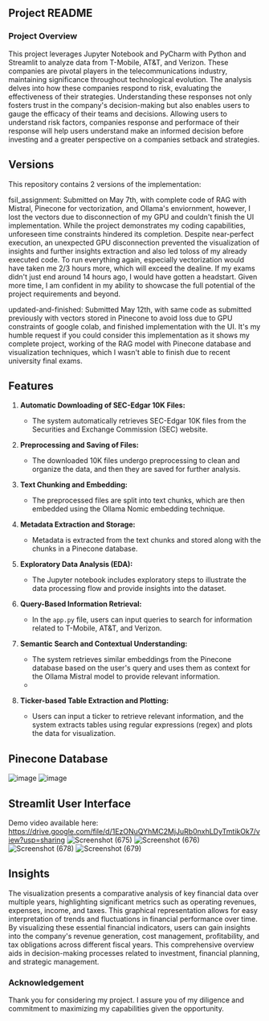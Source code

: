 ## Project README

### Project Overview

This project leverages Jupyter Notebook and PyCharm with Python and Streamlit to analyze data from T-Mobile, AT&T, and Verizon. These companies are pivotal players in the telecommunications industry, maintaining significance throughout technological evolution. The analysis delves into how these companies respond to risk, evaluating the effectiveness of their strategies. Understanding these responses not only fosters trust in the company's decision-making but also enables users to gauge the efficacy of their teams and decisions. Allowing users to understand risk factors, companies response and performace of their response will help users understand make an informed decision before investing and a greater perspective on a companies setback and strategies. 

## Versions
This repository contains 2 versions of the implementation: 

fsil_assignment: Submitted on May 7th, with complete code of RAG with Mistral, Pinecone for vectorization, and Ollama's enviornment, however, I lost the vectors due to disconnection of my GPU and couldn't finish the UI implementation. While the project demonstrates my coding capabilities, unforeseen time constraints hindered its completion. Despite near-perfect execution, an unexpected GPU disconnection prevented the visualization of insights and further insights extraction and also led toloss of my already executed code. To run everything again, especially vectorization would have taken me 2/3 hours more, which will exceed the dealine. If my exams didn't just end around 14 hours ago, I would have gotten a headstart. Given more time, I am confident in my ability to showcase the full potential of the project requirements and beyond.

updated-and-finished: Submitted May 12th, with same code as submitted previously with vectors stored in Pinecone to avoid loss due to GPU constraints of google colab, and finished implementation with the UI. It's my humble request if you could consider this implementation as it shows my complete project, working of the RAG model with Pinecone database and visualization techniques, which I wasn't able to finish due to recent university final exams. 

## Features

1. **Automatic Downloading of SEC-Edgar 10K Files:**
   - The system automatically retrieves SEC-Edgar 10K files from the Securities and Exchange Commission (SEC) website.
  
2. **Preprocessing and Saving of Files:**
   - The downloaded 10K files undergo preprocessing to clean and organize the data, and then they are saved for further analysis.

3. **Text Chunking and Embedding:**
   - The preprocessed files are split into text chunks, which are then embedded using the Ollama Nomic embedding technique.
  
4. **Metadata Extraction and Storage:**
   - Metadata is extracted from the text chunks and stored along with the chunks in a Pinecone database.

5. **Exploratory Data Analysis (EDA):**
   - The Jupyter notebook includes exploratory steps to illustrate the data processing flow and provide insights into the dataset.

6. **Query-Based Information Retrieval:**
   - In the `app.py` file, users can input queries to search for information related to T-Mobile, AT&T, and Verizon.
   
7. **Semantic Search and Contextual Understanding:**
   - The system retrieves similar embeddings from the Pinecone database based on the user's query and uses them as context for the Ollama Mistral model to provide relevant information.
   - 
8. **Ticker-based Table Extraction and Plotting:**
   - Users can input a ticker to retrieve relevant information, and the system extracts tables using regular expressions (regex) and plots the data for visualization.
  
## Pinecone Database
![image](https://github.com/shahtvisha/fsil-application/assets/91308439/cc8a8df9-26b0-4337-b8d9-1a1e9fb03f7c)
![image](https://github.com/shahtvisha/fsil-application/assets/91308439/440d8cf1-b59d-46a7-bbef-c78e5697c370)

## Streamlit User Interface
Demo video available here: https://drive.google.com/file/d/1EzONuQYhMC2MjJuRb0nxhLDyTmtikOk7/view?usp=sharing
![Screenshot (675)](https://github.com/shahtvisha/fsil-application/assets/91308439/4fddee1e-2330-49dc-b6f0-1e47b63a8399)
![Screenshot (676)](https://github.com/shahtvisha/fsil-application/assets/91308439/798ee4f6-89bf-4dcf-9efa-e54c73ef50fe)
![Screenshot (678)](https://github.com/shahtvisha/fsil-application/assets/91308439/91a40617-6032-4bec-8094-67af75f05f89)
![Screenshot (679)](https://github.com/shahtvisha/fsil-application/assets/91308439/8fcf67a4-aca0-42f6-a86b-3de2299aa81a)

## Insights
The visualization presents a comparative analysis of key financial data over multiple years, highlighting significant metrics such as operating revenues, expenses, income, and taxes. This graphical representation allows for easy interpretation of trends and fluctuations in financial performance over time. By visualizing these essential financial indicators, users can gain insights into the company's revenue generation, cost management, profitability, and tax obligations across different fiscal years. This comprehensive overview aids in decision-making processes related to investment, financial planning, and strategic management.

### Acknowledgement

Thank you for considering my project. I assure you of my diligence and commitment to maximizing my capabilities given the opportunity.

